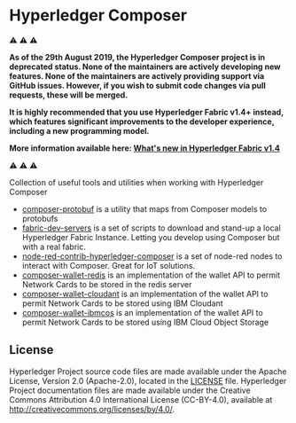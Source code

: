 # Hyperledger Composer

:warning: :warning: :warning:

**As of the 29th August 2019, the Hyperledger Composer project is in deprecated status. None of the maintainers are actively developing new features. None of the maintainers are actively providing support via GitHub issues. However, if you wish to submit code changes via pull requests, these will be merged.**

**It is highly recommended that you use Hyperledger Fabric v1.4+ instead, which features significant improvements to the developer experience, including a new programming model.**

**More information available here: [What's new in Hyperledger Fabric v1.4](https://hyperledger-fabric.readthedocs.io/en/release-1.4/whatsnew.html#improved-programming-model-for-developing-applications)**

:warning: :warning: :warning:

Collection of useful tools and utilities when working with Hyperledger Composer

- [composer-protobuf](./packages/composer-protobuf/README.md) is a utility that maps from Composer models to protobufs
- [fabric-dev-servers](./packages/fabric-dev-servers/README.md) is a set of scripts to download and stand-up a local Hyperledger Fabric Instance. Letting you develop using Composer but with a real fabric.
- [node-red-contrib-hyperledger-composer](./packages/node-red-contrib-composer/README.md) is a set of node-red nodes to interact with Composer. Great for IoT solutions.
- [composer-wallet-redis](./packages/composer-wallet-redis/README.md) is an implementation of the wallet API to permit Network Cards to be stored in the redis server
- [composer-wallet-cloudant](./packages/composer-wallet-cloudant/README.md) is an implementation of the wallet API to permit Network Cards to be stored using IBM Cloudant
- [composer-wallet-ibmcos](./packages/composer-wallet-ibmcos/README.md) is an implementation of the wallet API to permit Network Cards to be stored using IBM Cloud Object Storage

## License <a name="license"></a>
Hyperledger Project source code files are made available under the Apache License, Version 2.0 (Apache-2.0), located in the [LICENSE](LICENSE.txt) file. Hyperledger Project documentation files are made available under the Creative Commons Attribution 4.0 International License (CC-BY-4.0), available at http://creativecommons.org/licenses/by/4.0/.
